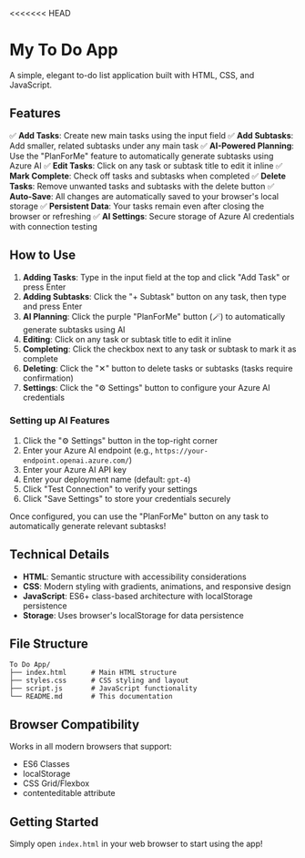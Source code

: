 <<<<<<< HEAD
# My To Do App

A simple, elegant to-do list application built with HTML, CSS, and JavaScript.

## Features

✅ **Add Tasks**: Create new main tasks using the input field
✅ **Add Subtasks**: Add smaller, related subtasks under any main task
✅ **AI-Powered Planning**: Use the "PlanForMe" feature to automatically generate subtasks using Azure AI
✅ **Edit Tasks**: Click on any task or subtask title to edit it inline
✅ **Mark Complete**: Check off tasks and subtasks when completed
✅ **Delete Tasks**: Remove unwanted tasks and subtasks with the delete button
✅ **Auto-Save**: All changes are automatically saved to your browser's local storage
✅ **Persistent Data**: Your tasks remain even after closing the browser or refreshing
✅ **AI Settings**: Secure storage of Azure AI credentials with connection testing

## How to Use

1. **Adding Tasks**: Type in the input field at the top and click "Add Task" or press Enter
2. **Adding Subtasks**: Click the "+ Subtask" button on any task, then type and press Enter
3. **AI Planning**: Click the purple "PlanForMe" button (🪄) to automatically generate subtasks using AI
4. **Editing**: Click on any task or subtask title to edit it inline
5. **Completing**: Click the checkbox next to any task or subtask to mark it as complete
6. **Deleting**: Click the "✕" button to delete tasks or subtasks (tasks require confirmation)
7. **Settings**: Click the "⚙️ Settings" button to configure your Azure AI credentials

### Setting up AI Features

1. Click the "⚙️ Settings" button in the top-right corner
2. Enter your Azure AI endpoint (e.g., `https://your-endpoint.openai.azure.com/`)
3. Enter your Azure AI API key
4. Enter your deployment name (default: `gpt-4`)
5. Click "Test Connection" to verify your settings
6. Click "Save Settings" to store your credentials securely

Once configured, you can use the "PlanForMe" button on any task to automatically generate relevant subtasks!

## Technical Details

- **HTML**: Semantic structure with accessibility considerations
- **CSS**: Modern styling with gradients, animations, and responsive design
- **JavaScript**: ES6+ class-based architecture with localStorage persistence
- **Storage**: Uses browser's localStorage for data persistence

## File Structure

```
To Do App/
├── index.html      # Main HTML structure
├── styles.css      # CSS styling and layout
├── script.js       # JavaScript functionality
└── README.md       # This documentation
```

## Browser Compatibility

Works in all modern browsers that support:
- ES6 Classes
- localStorage
- CSS Grid/Flexbox
- contenteditable attribute

## Getting Started

Simply open `index.html` in your web browser to start using the app!

